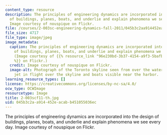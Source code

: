 ```yaml
---
content_type: resource
description: The principles of engineering dynamics are incorporated into the design
  of buildings, planes, boats, and underlie and explain phenomena we see every day.
  Image courtesy of nouspique on Flickr.
file: /courses/2-003sc-engineering-dynamics-fall-2011/045b3c2aa914452eacabb451055036ec_2-003scf11-th.jpg
file_size: 4717
file_type: image/jpeg
image_metadata:
  caption: The principles of engineering dynamics are incorporated into the design
    of buildings, planes, boats, and underlie and explain phenomena we see every day.
    (Image courtesy of {{% resource_link "96e230bd-3b37-4154-a9f3-5bafbf7ab693" "nouspique"
    %}} on Flickr.)
  credit: Image courtesy of nouspique on Flickr.
  image-alt: Photograph of the Toronto skyline seen from over the water, with a commercial
    jet in flight over the skyline and boats visible near the harbor.
learning_resource_types: []
license: https://creativecommons.org/licenses/by-nc-sa/4.0/
ocw_type: OCWImage
resourcetype: Image
title: 2-003scf11-th.jpg
uid: 045b3c2a-a914-452e-acab-b451055036ec
---
```

The principles of engineering dynamics are incorporated into the design of buildings, planes, boats, and underlie and explain phenomena we see every day. Image courtesy of nouspique on Flickr.